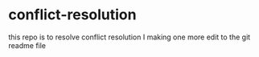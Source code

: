 # conflict-resolution
this repo is to resolve conflict resolution
I making one more edit to the git readme file
